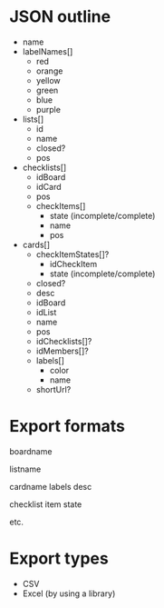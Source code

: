

# JSON outline

- name
- labelNames[]
    - red
    - orange
    - yellow
    - green
    - blue
    - purple
- lists[]
    - id
    - name
    - closed?
    - pos
- checklists[]
    - idBoard
    - idCard
    - pos
    - checkItems[]
        - state (incomplete/complete)
        - name
        - pos
- cards[]
    - checkItemStates[]?
        - idCheckItem
        - state (incomplete/complete)
    - closed?
    - desc
    - idBoard
    - idList
    - name
    - pos
    - idChecklists[]?
    - idMembers[]?
    - labels[]
        - color
        - name
    - shortUrl?


# Export formats

boardname


listname


cardname
labels
desc

checklist
item    state


etc.


# Export types

- CSV
- Excel (by using a library)

